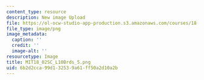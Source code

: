 ```yaml
---
content_type: resource
description: New image Upload
file: https://ol-ocw-studio-app-production.s3.amazonaws.com/courses/18-02sc-multivariable-calculus-fall-2010/6b2d2cca99d132539a61ff50a2d10a2b_MIT18_02SC_L10Brds_5.png
file_type: image/png
image_metadata:
  caption: ''
  credit: ''
  image-alt: ''
resourcetype: Image
title: MIT18_02SC_L10Brds_5.png
uid: 6b2d2cca-99d1-3253-9a61-ff50a2d10a2b
---
```

